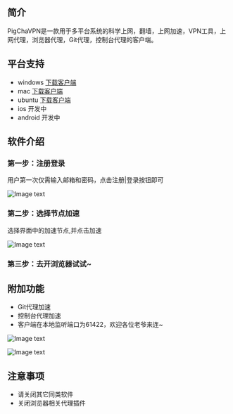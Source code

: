 ## 简介
PigChaVPN是一款用于多平台系统的科学上网，翻墙，上网加速，VPN工具，上网代理，浏览器代理，Git代理，控制台代理的客户端。
## 平台支持
- windows [下载客户端](http://co2fun.com:6789/PigChaVPN/windows/PigChaClient.exe)
- mac [下载客户端](http://co2fun.com:6789/PigChaVPN/mac/PigChaClient.dmg)
- ubuntu [下载客户端](http://co2fun.com:6789/PigChaVPN/ubuntu/PigChaClient.zip)
- ios 开发中
- android 开发中
## 软件介绍
### 第一步：注册登录
用户第一次仅需输入邮箱和密码，点击注册|登录按钮即可

![Image text](https://github.com/pigpigchacha/PigChaVPN/blob/master/misc/pic2.png)

### 第二步：选择节点加速
选择界面中的加速节点,并点击加速

![Image text](https://github.com/pigpigchacha/PigChaVPN/blob/master/misc/pic3.png)

### 第三步：去开浏览器试试~
## 附加功能
- Git代理加速
- 控制台代理加速
- 客户端在本地监听端口为61422，欢迎各位老爷来连~

![Image text](https://github.com/pigpigchacha/PigChaVPN/blob/master/misc/pic1.png)

![Image text](https://github.com/pigpigchacha/PigChaVPN/blob/master/misc/pic0.png)

## 注意事项
- 请关闭其它同类软件
- 关闭浏览器相关代理插件